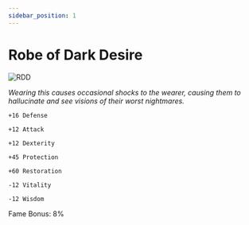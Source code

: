 ```yaml
---
sidebar_position: 1
---
```


# Robe of Dark Desire

![RDD](https://vwiki.valorserver.com/api/item/picture/robe%20of%20dark%20desire)

<i>Wearing this causes occasional shocks to the wearer, causing them to hallucinate and see visions of their worst nightmares.</i>

    +16 Defense
    
    +12 Attack
    
    +12 Dexterity
    
    +45 Protection
    
    +60 Restoration
    
    -12 Vitality
    
    -12 Wisdom
    
Fame Bonus: 8%
